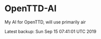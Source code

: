 # OpenTTD-AI
My AI for OpenTTD, will use primarily air

Latest backup: Sun Sep 15 07:41:01 UTC 2019
